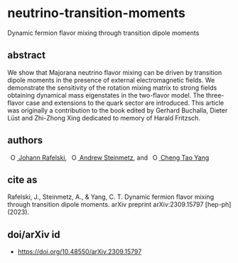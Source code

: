 # neutrino-transition-moments
Dynamic fermion flavor mixing through transition dipole moments

## abstract
We show that Majorana neutrino flavor mixing can be driven by transition dipole moments in the presence of external electromagnetic fields. We demonstrate the sensitivity of the rotation mixing matrix to strong fields obtaining dynamical mass eigenstates in the two-flavor model. The three-flavor case and extensions to the quark sector are introduced. This article was originally a contribution to the book edited by Gerhard Buchalla, Dieter Lüst and Zhi-Zhong Xing dedicated to memory of Harald Fritzsch.

## authors
<a
id="cy-effective-orcid-url"
class="underline"
href="https://orcid.org/0000-0001-8217-1484"
target="orcid.widget"
rel="me noopener noreferrer"
style="vertical-align: top"><img
src="https://orcid.org/sites/default/files/images/orcid_16x16.png"
style="width: 1em; margin-inline-start: 0.5em"
alt="ORCID iD icon"/> Johann Rafelski</a>, <a
id="cy-effective-orcid-url"
class="underline"
href="https://orcid.org/0000-0001-5474-2649"
target="orcid.widget"
rel="me noopener noreferrer"
style="vertical-align: top"><img
src="https://orcid.org/sites/default/files/images/orcid_16x16.png"
style="width: 1em; margin-inline-start: 0.5em"
alt="ORCID iD icon"/> Andrew Steinmetz</a>, and <a
id="cy-effective-orcid-url"
class="underline"
href="https://orcid.org/0000-0001-5038-8427"
target="orcid.widget"
rel="me noopener noreferrer"
style="vertical-align: top"><img
src="https://orcid.org/sites/default/files/images/orcid_16x16.png"
style="width: 1em; margin-inline-start: 0.5em"
alt="ORCID iD icon"/> Cheng Tao Yang</a>

## cite as
Rafelski, J., Steinmetz, A., & Yang, C. T. Dynamic fermion flavor mixing through transition dipole moments. arXiv preprint arXiv:2309.15797 [hep-ph] (2023).

## doi/arXiv id
- https://doi.org/10.48550/arXiv.2309.15797

